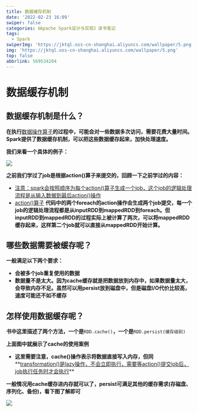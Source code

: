 ```yaml
---
title: 数据缓存机制
date: '2022-02-23 16:09'
swiper: false
categories: 《Apache Spark设计与实现》读书笔记
tags:
  - Spark
swiperImg: 'https://jktql.oss-cn-shanghai.aliyuncs.com/wallpaper/5.png'
img: 'https://jktql.oss-cn-shanghai.aliyuncs.com/wallpaper/5.png'
top: false
abbrlink: 569534204
---
```


# 数据缓存机制

## 数据缓存机制是什么？

**在执行**[数据操作算子](https://www.wolai.com/8uyJQkYrRzBxv16p1Ts7Wa)**的过程中，可能会对一些数据多次访问，需要花费大量时间。Spark提供了数据缓存机制，可以把这些数据缓存起来，加快处理速度。**

**我们来看一个具体的例子：**

![](https://jktql.oss-cn-shanghai.aliyuncs.com/article/数据缓存机制/image.png "")

**之前我们学过了job是根据action()算子来提交的，回顾一下之前学过的内容：**

- [注意：spark会按照顺序为每个action()算子生成一个job，这个job的逻辑处理流程是从输入数据到最后action()操作](https://www.wolai.com/s3xt57rWrZURyDgsku2P3u)
- [action()算子](https://www.wolai.com/hpXVx28eQu6GBCmjMDauDa)
**代码中的两个foreach的action操作会生成两个job提交，每一个job的逻辑处理流程都是从inputRDD到mappedRDD到foreach。但inputRDD到mappedRDD的过程实际上被计算了两次，可以将mappedRDD缓存起来，这样第二个job就可以直接从mappedRDD开始计算。**
## 哪些数据需要被缓存呢？
**一般满足以下两个要求：**
- **会被多个job重复使用的数据**
- **数据量不是太大。因为cache缓存就是把数据放到内存中，如果数据量太大，会导致内存不足。虽然可以用persist放到磁盘中，但是磁盘I/O代价比较高，速度可能还不如不缓存**

## 怎样使用数据缓存呢？

**书中这里描述了两个方法，一个是**`RDD.cache()`**，一个是**`RDD.persist(缓存级别)`

**上面图中就展示了cache的使用案例**

- **这里需要注意，cache()操作表示将数据直接写入内存，但同****[transformation()是lazy操作，不会立即执行，需要等action()提交job后，job执行任务时才会执行](https://www.wolai.com/xsDB3fVnER5NpKqhHUpdJH)**

**一般情况用cache缓存进内存就可以了，persist可满足其他的缓存需求(存磁盘、序列化、备份)，看下图了解即可**

![](https://jktql.oss-cn-shanghai.aliyuncs.com/article/数据缓存机制/image_1.png "")

